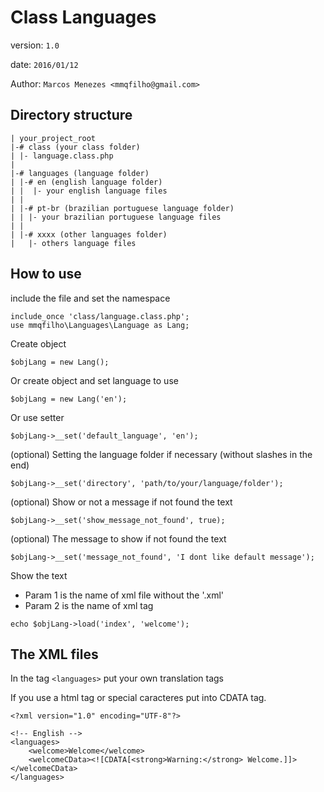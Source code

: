 # Class Languages
version: `1.0`

date: `2016/01/12`

Author: `Marcos Menezes <mmqfilho@gmail.com>`

## Directory structure
```
| your_project_root
|-# class (your class folder)
| |- language.class.php
|
|-# languages (language folder)
| |-# en (english language folder)
| |  |- your english language files
| |
| |-# pt-br (brazilian portuguese language folder)
| | |- your brazilian portuguese language files
| |
| |-# xxxx (other languages folder)
|   |- others language files
```

## How to use

include the file and set the namespace
```
include_once 'class/language.class.php';
use mmqfilho\Languages\Language as Lang;
```

Create object 
```
$objLang = new Lang(); 
```

Or create object and set language to use
```
$objLang = new Lang('en'); 
```

Or use setter
```
$objLang->__set('default_language', 'en');
```

(optional) Setting the language folder if necessary (without slashes in the end)
```
$objLang->__set('directory', 'path/to/your/language/folder');
```

(optional) Show or not a message if not found the text
```
$objLang->__set('show_message_not_found', true);
```

(optional) The message to show if not found the text
```
$objLang->__set('message_not_found', 'I dont like default message');
```

Show the text
* Param 1 is the name of xml file without the '.xml' 
* Param 2 is the name of xml tag
```
echo $objLang->load('index', 'welcome');
```

## The XML files
In the tag `<languages>` put your own translation tags

If you use a html tag or special caracteres put into CDATA tag.
```
<?xml version="1.0" encoding="UTF-8"?>

<!-- English -->
<languages>
	<welcome>Welcome</welcome>
	<welcomeCData><![CDATA[<strong>Warning:</strong> Welcome.]]></welcomeCData>	
</languages>
```

